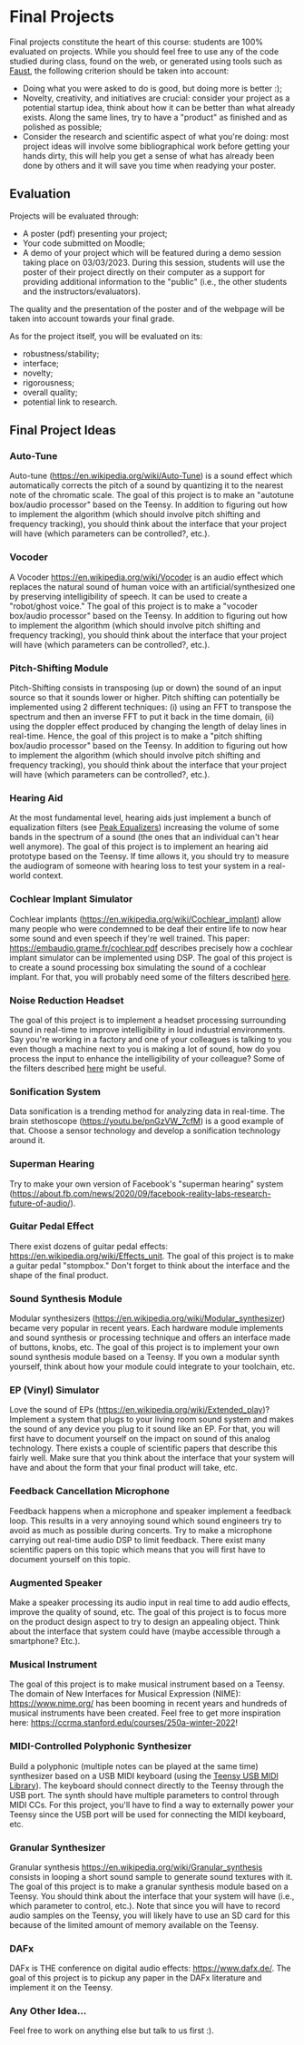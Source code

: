 # Final Projects

Final projects constitute the heart of this course: students are 100% evaluated on projects. While you should feel free to use any of the code studied during class, found on the web, or generated using tools such as [Faust](https://faust.grame.fr), the following criterion should be taken into account:

* Doing what you were asked to do is good, but doing more is better :);
* Novelty, creativity, and initiatives are crucial: consider your project as a potential startup idea, think about how it can be better than what already exists. Along the same lines, try to have a "product" as finished and as polished as possible;
* Consider the research and scientific aspect of what you're doing: most project ideas will involve some bibliographical work before getting your hands dirty, this will help you get a sense of what has already been done by others and it will save you time when readying your poster.

## Evaluation

Projects will be evaluated through:

* A poster (pdf) presenting your project;
* Your code submitted on Moodle;
* A demo of your project which will be featured during a demo session taking place on 03/03/2023. During this session, students will use the poster of their project directly on their computer as a support for providing additional information to the "public" (i.e., the other students and the instructors/evaluators).

The quality and the presentation of the poster and of the webpage will be taken into account towards your final grade.

As for the project itself, you will be evaluated on its:

* robustness/stability;
* interface;
* novelty;
* rigorousness;
* overall quality;
* potential link to research.

## Final Project Ideas

### Auto-Tune

Auto-tune (<https://en.wikipedia.org/wiki/Auto-Tune>) is a sound effect which automatically corrects the pitch of a sound by quantizing it to the nearest note of the chromatic scale. The goal of this project is to make an "autotune box/audio processor" based on the Teensy. In addition to figuring out how to implement the algorithm (which should involve pitch shifting and frequency tracking), you should think about the interface that your project will have (which parameters can be controlled?, etc.).

### Vocoder

A Vocoder <https://en.wikipedia.org/wiki/Vocoder> is an audio effect which replaces the natural sound of human voice with an artificial/synthesized one by preserving intelligibility of speech. It can be used to create a "robot/ghost voice." The goal of this project is to make a "vocoder box/audio processor" based on the Teensy. In addition to figuring out how to implement the algorithm (which should involve pitch shifting and frequency tracking), you should think about the interface that your project will have (which parameters can be controlled?, etc.).

### Pitch-Shifting Module

Pitch-Shifting consists in transposing (up or down) the sound of an input source so that it sounds lower or higher. Pitch shifting can potentially be implemented using 2 different techniques: (i) using an FFT to transpose the spectrum and then an inverse FFT to put it back in the time domain, (ii) using the doppler effect produced by changing the length of delay lines in real-time. Hence, the goal of this project is to make a "pitch shifting box/audio processor" based on the Teensy. In addition to figuring out how to implement the algorithm (which should involve pitch shifting and frequency tracking), you should think about the interface that your project will have (which parameters can be controlled?, etc.).

### Hearing Aid

At the most fundamental level, hearing aids just implement a bunch of equalization filters (see [Peak Equalizers](../lectures/lecture6#peak-equalizers)) increasing the volume of some bands in the spectrum of a sound (the ones that an individual can't hear well anymore). The goal of this project is to implement an hearing aid prototype based on the Teensy. If time allows it, you should try to measure the audiogram of someone with hearing loss to test your system in a real-world context.

### Cochlear Implant Simulator

Cochlear implants (<https://en.wikipedia.org/wiki/Cochlear_implant>) allow many people who were condemned to be deaf their entire life to now hear some sound and even speech if they're well trained. This paper: <https://embaudio.grame.fr/cochlear.pdf> describes precisely how a cochlear implant simulator can be implemented using DSP. The goal of this project is to create a sound processing box simulating the sound of a cochlear implant. For that, you will probably need some of the filters described [here](../lectures/lecture6#making-resonant-lowpass-bandpass-and-highpass).

### Noise Reduction Headset

The goal of this project is to implement a headset processing surrounding sound in real-time to improve intelligibility in loud industrial environments. Say you're working in a factory and one of your colleagues is talking to you even though a machine next to you is making a lot of sound, how do you process the input to enhance the intelligibility of your colleague? Some of the filters described [here](../lectures/lecture6#making-resonant-lowpass-bandpass-and-highpass) might be useful.

### Sonification System

Data sonification is a trending method for analyzing data in real-time. The brain stethoscope (<https://youtu.be/pnGzVW_7cfM>) is a good example of that. Choose a sensor technology and develop a sonification technology around it.

### Superman Hearing

Try to make your own version of Facebook's "superman hearing" system (<https://about.fb.com/news/2020/09/facebook-reality-labs-research-future-of-audio/>).

### Guitar Pedal Effect

There exist dozens of guitar pedal effects: <https://en.wikipedia.org/wiki/Effects_unit>. The goal of this project is to make a guitar pedal "stompbox." Don't forget to think about the interface and the shape of the final product.

### Sound Synthesis Module

Modular synthesizers (<https://en.wikipedia.org/wiki/Modular_synthesizer>) became very popular in recent years. Each hardware module implements and sound synthesis or processing technique and offers an interface made of buttons, knobs, etc. The goal of this project is to implement your own sound synthesis module based on a Teensy. If you own a modular synth yourself, think about how your module could integrate to your toolchain, etc.

### EP (Vinyl) Simulator

Love the sound of EPs (<https://en.wikipedia.org/wiki/Extended_play>)? Implement a system that plugs to your living room sound system and makes the sound of any device you plug to it sound like an EP. For that, you will first have to document yourself on the impact on sound of this analog technology. There exists a couple of scientific papers that describe this fairly well. Make sure that you think about the interface that your system will have and about the form that your final product will take, etc.

### Feedback Cancellation Microphone

Feedback happens when a microphone and speaker implement a feedback loop. This results in a very annoying sound which sound engineers try to avoid as much as possible during concerts. Try to make a microphone carrying out real-time audio DSP to limit feedback. There exist many scientific papers on this topic which means that you will first have to document yourself on this topic.

### Augmented Speaker

Make a speaker processing its audio input in real time to add audio effects, improve the quality of sound, etc. The goal of this project is to focus more on the product design aspect to try to design an appealing object. Think about the interface that system could have (maybe accessible through a smartphone? Etc.).

### Musical Instrument

The goal of this project is to make musical instrument based on a Teensy. The domain of New Interfaces for Musical Expression (NIME): <https://www.nime.org/> has been booming in recent years and hundreds of musical instruments have been created. Feel free to get more inspiration here: <https://ccrma.stanford.edu/courses/250a-winter-2022>!

### MIDI-Controlled Polyphonic Synthesizer

Build a polyphonic (multiple notes can be played at the same time) synthesizer based on a USB MIDI keyboard (using the [Teensy USB MIDI Library](https://www.pjrc.com/teensy/td_midi.html)). The keyboard should connect directly to the Teensy through the USB port. The synth should have multiple parameters to control through MIDI CCs. For this project, you'll have to find a way to externally power your Teensy since the USB port will be used for connecting the MIDI keyboard, etc.

### Granular Synthesizer

Granular synthesis <https://en.wikipedia.org/wiki/Granular_synthesis> consists in looping a short sound sample to generate sound textures with it. The goal of this project is to make a granular synthesis module based on a Teensy. You should think about the interface that your system will have (i.e., which parameter to control, etc.). Note that since you will have to record audio samples on the Teensy, you will likely have to use an SD card for this because of the limited amount of memory available on the Teensy.

### DAFx

DAFx is THE conference on digital audio effects: <https://www.dafx.de/>. The goal of this project is to pickup any paper in the DAFx literature and implement it on the Teensy.

### Any Other Idea...

Feel free to work on anything else but talk to us first :).


